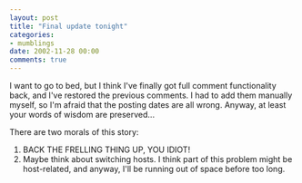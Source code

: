 ```yaml
---
layout: post
title: "Final update tonight"
categories:
- mumblings
date: 2002-11-28 00:00
comments: true
---
```


<p>I want to go to bed, but I think I've finally got full comment functionality back, and I've restored the previous comments. I had to add them manually myself, so I'm afraid that the posting dates are all wrong. Anyway, at least your words of wisdom are preserved...</p>

<p>There are two morals of this story:</p>

<ol>
<li>BACK THE FRELLING THING UP, YOU IDIOT!</li>
<li>Maybe think about switching hosts. I think part of this problem might be host-related, and anyway, I'll be running out of space before too long.</li>
</ol>


